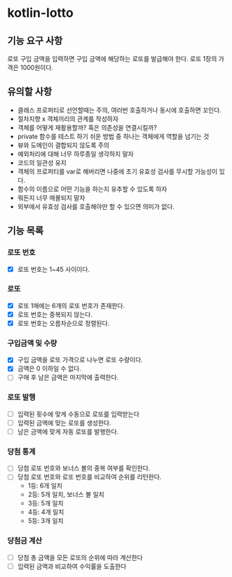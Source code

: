 # kotlin-lotto

## 기능 요구 사항
로또 구입 금액을 입력하면 구입 금액에 해당하는 로또를 발급해야 한다.
로또 1장의 가격은 1000원이다.

## 유의할 사항

- 클래스 프로퍼티로 선언할때는 주의, 여러번 호출하거나 동시에 호출하면 꼬인다.
- 절차지향 x 객체끼리의 관계를 작성하자
- 객체를 어떻게 재활용할까? 혹은 의존성을 연결시킬까? 
- private 함수를 테스트 하기 쉬운 방법 중 하나는 객체에게 역할을 넘기는 것
- 뷰와 도메인이 결합되지 않도록 주의
- 예외처리에 대해 너무 하루종일 생각하지 말자
- 코드의 일관성 유지
- 객체의 프로퍼티를 var로 해버리면 나중에 초기 유효성 검사를 무시할 가능성이 있다.
- 함수의 이름으로 어떤 기능을 하는지 유추할 수 있도록 하자
- 뭐든지 너무 매몰되지 말자
- 외부에서 유효성 검사를 호출해야만 할 수 있으면 의미가 없다.
## 기능 목록
### 로또 번호
- [x] 로또 번호는 1~45 사이이다.
### 로또
- [x] 로또 1매에는 6개의 로또 번호가 존재한다.
- [x] 로또 번호는 중복되지 않는다.
- [x] 로또 번호는 오름차순으로 정렬된다.
### 구입금액 및 수량
- [x] 구입 금액을 로또 가격으로 나누면 로또 수량이다.
- [x] 금액은 0 이하일 수 없다.
- [ ] 구매 후 남은 금액은 마지막에 출력한다.
### 로또 발행
- [ ] 입력된 횟수에 맞게 수동으로 로또를 입력받는다
- [ ] 입력된 금액에 맞는 로또를 생성한다.
- [ ] 남은 금액에 맞게 자동 로또를 발행한다.
### 당첨 통계
- [ ] 당첨 로또 번호와 보너스 볼의 중복 여부를 확인한다.
- [ ] 당첨 로또 번호와 로또 번호를 비교하여 순위를 리턴한다.
  - 1등: 6개 일치
  - 2등: 5개 일치, 보너스 볼 일치
  - 3등: 5개 일치
  - 4등: 4개 일치
  - 5등: 3개 일치
### 당첨금 계산
- [ ] 당첨 총 금액을 모든 로또의 순위에 따라 계산한다
- [ ] 입력된 금액과 비교하여 수익률을 도출한다
